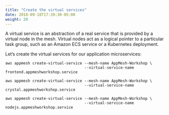 ```yaml
---
title: "Create the virtual services"
date: 2018-09-18T17:39:30-05:00
weight: 20
---
```


A virtual service is an abstraction of a real service that is provided by a virtual node in the mesh. Virtual nodes act as a logical pointer to a particular task group, such as an Amazon ECS service or a Kubernetes deployment.

Let’s create the virtual services for our application microservices:

```
aws appmesh create-virtual-service --mesh-name AppMesh-Workshop \
                                   --virtual-service-name frontend.appmeshworkshop.service
```

```
aws appmesh create-virtual-service --mesh-name AppMesh-Workshop \
                                   --virtual-service-name crystal.appmeshworkshop.service
```

```
aws appmesh create-virtual-service --mesh-name AppMesh-Workshop \
                                   --virtual-service-name nodejs.appmeshworkshop.service
```